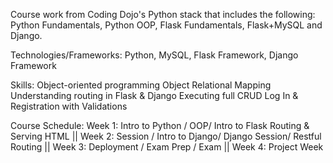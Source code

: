 Course work from Coding Dojo's Python stack that includes the following:
Python Fundamentals, Python OOP, Flask Fundamentals, Flask+MySQL and Django. 

Technologies/Frameworks: 
Python, 
MySQL,
Flask Framework,
Django Framework 

Skills: 
Object-oriented programming
Object Relational Mapping
Understanding routing in Flask & Django 
Executing full CRUD 
Log In & Registration with Validations

Course Schedule: 
Week 1: Intro to Python / OOP/ Intro to Flask Routing & Serving HTML ||
Week 2: Session / Intro to Django/ Django Session/ Restful Routing ||
Week 3: Deployment / Exam Prep / Exam ||
Week 4: Project Week  
